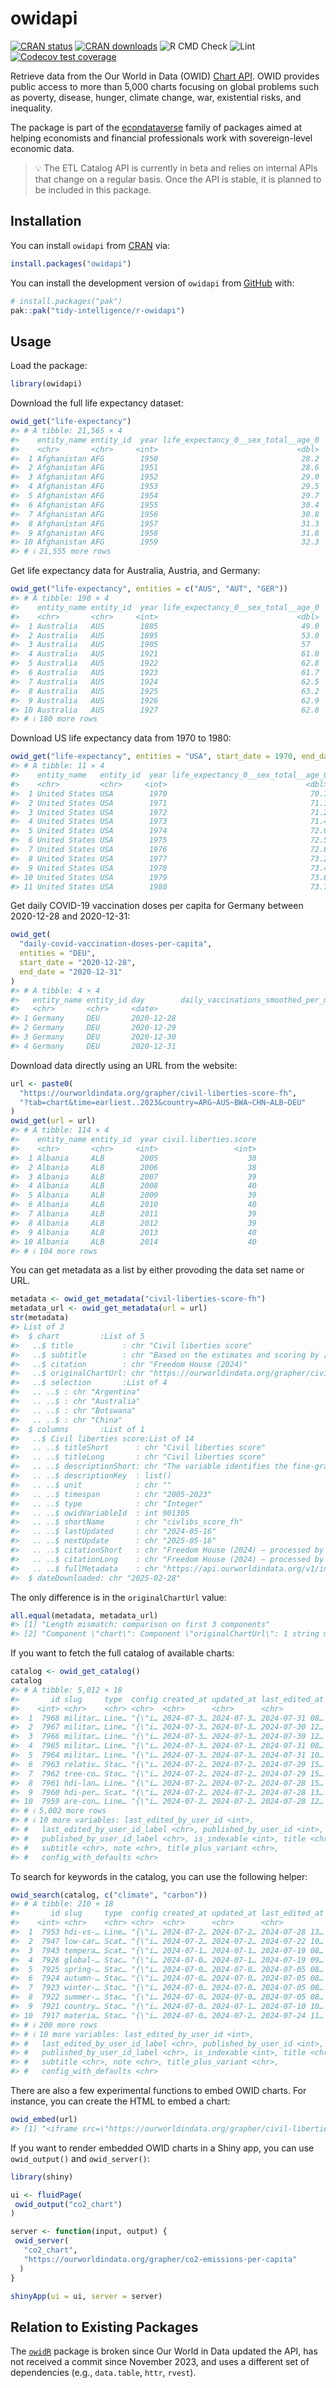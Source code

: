 
<!-- README.md is generated from README.Rmd. Please edit that file -->

# owidapi

<!-- badges: start -->

[![CRAN
status](https://www.r-pkg.org/badges/version/owidapi)](https://cran.r-project.org/package=owidapi)
[![CRAN
downloads](https://cranlogs.r-pkg.org/badges/owidapi)](https://cran.r-project.org/package=owidapi)
![R CMD
Check](https://github.com/tidy-intelligence/r-owidapi/actions/workflows/R-CMD-check.yaml/badge.svg)
![Lint](https://github.com/tidy-intelligence/r-owidapi/actions/workflows/lint.yaml/badge.svg)
[![Codecov test
coverage](https://codecov.io/gh/tidy-intelligence/r-owidapi/graph/badge.svg)](https://app.codecov.io/gh/tidy-intelligence/r-owidapi)
<!-- badges: end -->

Retrieve data from the Our World in Data (OWID) [Chart
API](https://docs.owid.io/projects/etl/api/). OWID provides public
access to more than 5,000 charts focusing on global problems such as
poverty, disease, hunger, climate change, war, existential risks, and
inequality.

The package is part of the
[econdataverse](https://www.econdataverse.org/) family of packages aimed
at helping economists and financial professionals work with
sovereign-level economic data.

> 💡 The ETL Catalog API is currently in beta and relies on internal
> APIs that change on a regular basis. Once the API is stable, it is
> planned to be included in this package.

## Installation

You can install `owidapi` from
[CRAN](https://cran.r-project.org/package=owidapi) via:

``` r
install.packages("owidapi")
```

You can install the development version of `owidapi` from
[GitHub](https://github.com/tidy-intelligence/r-owidapi) with:

``` r
# install.packages("pak")
pak::pak("tidy-intelligence/r-owidapi")
```

## Usage

Load the package:

``` r
library(owidapi)
```

Download the full life expectancy dataset:

``` r
owid_get("life-expectancy")
#> # A tibble: 21,565 × 4
#>    entity_name entity_id  year life_expectancy_0__sex_total__age_0
#>    <chr>       <chr>     <int>                               <dbl>
#>  1 Afghanistan AFG        1950                                28.2
#>  2 Afghanistan AFG        1951                                28.6
#>  3 Afghanistan AFG        1952                                29.0
#>  4 Afghanistan AFG        1953                                29.5
#>  5 Afghanistan AFG        1954                                29.7
#>  6 Afghanistan AFG        1955                                30.4
#>  7 Afghanistan AFG        1956                                30.8
#>  8 Afghanistan AFG        1957                                31.3
#>  9 Afghanistan AFG        1958                                31.8
#> 10 Afghanistan AFG        1959                                32.3
#> # ℹ 21,555 more rows
```

Get life expectancy data for Australia, Austria, and Germany:

``` r
owid_get("life-expectancy", entities = c("AUS", "AUT", "GER"))
#> # A tibble: 190 × 4
#>    entity_name entity_id  year life_expectancy_0__sex_total__age_0
#>    <chr>       <chr>     <int>                               <dbl>
#>  1 Australia   AUS        1885                                49.0
#>  2 Australia   AUS        1895                                53.0
#>  3 Australia   AUS        1905                                57  
#>  4 Australia   AUS        1921                                61.0
#>  5 Australia   AUS        1922                                62.8
#>  6 Australia   AUS        1923                                61.7
#>  7 Australia   AUS        1924                                62.5
#>  8 Australia   AUS        1925                                63.2
#>  9 Australia   AUS        1926                                62.9
#> 10 Australia   AUS        1927                                62.8
#> # ℹ 180 more rows
```

Download US life expectancy data from 1970 to 1980:

``` r
owid_get("life-expectancy", entities = "USA", start_date = 1970, end_date = 1980)
#> # A tibble: 11 × 4
#>    entity_name   entity_id  year life_expectancy_0__sex_total__age_0
#>    <chr>         <chr>     <int>                               <dbl>
#>  1 United States USA        1970                                70.7
#>  2 United States USA        1971                                71.1
#>  3 United States USA        1972                                71.2
#>  4 United States USA        1973                                71.4
#>  5 United States USA        1974                                72.0
#>  6 United States USA        1975                                72.5
#>  7 United States USA        1976                                72.8
#>  8 United States USA        1977                                73.2
#>  9 United States USA        1978                                73.4
#> 10 United States USA        1979                                73.8
#> 11 United States USA        1980                                73.7
```

Get daily COVID-19 vaccination doses per capita for Germany between
2020-12-28 and 2020-12-31:

``` r
owid_get(
  "daily-covid-vaccination-doses-per-capita",
  entities = "DEU",
  start_date = "2020-12-28",
  end_date = "2020-12-31"
)
#> # A tibble: 4 × 4
#>   entity_name entity_id day        daily_vaccinations_smoothed_per_million
#>   <chr>       <chr>     <date>                                       <dbl>
#> 1 Germany     DEU       2020-12-28                                  0.0215
#> 2 Germany     DEU       2020-12-29                                  0.0406
#> 3 Germany     DEU       2020-12-30                                  0.0525
#> 4 Germany     DEU       2020-12-31                                  0.0543
```

Download data directly using an URL from the website:

``` r
url <- paste0(
  "https://ourworldindata.org/grapher/civil-liberties-score-fh",
  "?tab=chart&time=earliest..2023&country=ARG~AUS~BWA~CHN~ALB~DEU"
)
owid_get(url = url)
#> # A tibble: 114 × 4
#>    entity_name entity_id  year civil.liberties.score
#>    <chr>       <chr>     <int>                 <int>
#>  1 Albania     ALB        2005                    38
#>  2 Albania     ALB        2006                    38
#>  3 Albania     ALB        2007                    39
#>  4 Albania     ALB        2008                    40
#>  5 Albania     ALB        2009                    39
#>  6 Albania     ALB        2010                    40
#>  7 Albania     ALB        2011                    39
#>  8 Albania     ALB        2012                    39
#>  9 Albania     ALB        2013                    40
#> 10 Albania     ALB        2014                    40
#> # ℹ 104 more rows
```

You can get metadata as a list by either provoding the data set name or
URL.

``` r
metadata <- owid_get_metadata("civil-liberties-score-fh")
metadata_url <- owid_get_metadata(url = url)
str(metadata)
#> List of 3
#>  $ chart         :List of 5
#>   ..$ title           : chr "Civil liberties score"
#>   ..$ subtitle        : chr "Based on the estimates and scoring by [Freedom House (2024)](#dod:freedom-house). It captures the extent of fre"| __truncated__
#>   ..$ citation        : chr "Freedom House (2024)"
#>   ..$ originalChartUrl: chr "https://ourworldindata.org/grapher/civil-liberties-score-fh"
#>   ..$ selection       :List of 4
#>   .. ..$ : chr "Argentina"
#>   .. ..$ : chr "Australia"
#>   .. ..$ : chr "Botswana"
#>   .. ..$ : chr "China"
#>  $ columns       :List of 1
#>   ..$ Civil liberties score:List of 14
#>   .. ..$ titleShort      : chr "Civil liberties score"
#>   .. ..$ titleLong       : chr "Civil liberties score"
#>   .. ..$ descriptionShort: chr "The variable identifies the fine-grained extent of freedom of expression and association, the rule of law, and "| __truncated__
#>   .. ..$ descriptionKey  : list()
#>   .. ..$ unit            : chr ""
#>   .. ..$ timespan        : chr "2005-2023"
#>   .. ..$ type            : chr "Integer"
#>   .. ..$ owidVariableId  : int 901305
#>   .. ..$ shortName       : chr "civlibs_score_fh"
#>   .. ..$ lastUpdated     : chr "2024-05-16"
#>   .. ..$ nextUpdate      : chr "2025-05-16"
#>   .. ..$ citationShort   : chr "Freedom House (2024) – processed by Our World in Data"
#>   .. ..$ citationLong    : chr "Freedom House (2024) – processed by Our World in Data. “Civil liberties score” [dataset]. Freedom House, “Freed"| __truncated__
#>   .. ..$ fullMetadata    : chr "https://api.ourworldindata.org/v1/indicators/901305.metadata.json"
#>  $ dateDownloaded: chr "2025-02-28"
```

The only difference is in the `originalChartUrl` value:

``` r
all.equal(metadata, metadata_url)
#> [1] "Length mismatch: comparison on first 3 components"                     
#> [2] "Component \"chart\": Component \"originalChartUrl\": 1 string mismatch"
```

If you want to fetch the full catalog of available charts:

``` r
catalog <- owid_get_catalog()
catalog
#> # A tibble: 5,012 × 18
#>       id slug     type  config created_at updated_at last_edited_at published_at
#>    <int> <chr>    <chr> <chr>  <chr>      <chr>      <chr>          <chr>       
#>  1  7968 militar… Line… "{\"i… 2024-07-3… 2024-07-3… 2024-07-31 08… "2024-07-30…
#>  2  7967 militar… Line… "{\"i… 2024-07-3… 2024-07-3… 2024-07-30 12… ""          
#>  3  7966 militar… Line… "{\"i… 2024-07-3… 2024-07-3… 2024-07-30 12… ""          
#>  4  7965 militar… Line… "{\"i… 2024-07-3… 2024-07-3… 2024-07-31 08… "2024-07-30…
#>  5  7964 militar… Line… "{\"i… 2024-07-3… 2024-07-3… 2024-07-31 10… "2024-07-30…
#>  6  7963 relativ… Stac… "{\"i… 2024-07-2… 2024-07-2… 2024-07-29 15… ""          
#>  7  7962 tree-co… Stac… "{\"i… 2024-07-2… 2024-07-2… 2024-07-29 15… ""          
#>  8  7961 hdi-lan… Line… "{\"i… 2024-07-2… 2024-07-2… 2024-07-28 15… "2024-07-28…
#>  9  7960 hdi-per… Scat… "{\"i… 2024-07-2… 2024-07-2… 2024-07-28 13… "2024-07-28…
#> 10  7959 are-con… Line… "{\"i… 2024-07-2… 2024-07-2… 2024-07-28 12… ""          
#> # ℹ 5,002 more rows
#> # ℹ 10 more variables: last_edited_by_user_id <int>,
#> #   last_edited_by_user_id_label <chr>, published_by_user_id <int>,
#> #   published_by_user_id_label <chr>, is_indexable <int>, title <chr>,
#> #   subtitle <chr>, note <chr>, title_plus_variant <chr>,
#> #   config_with_defaults <chr>
```

To search for keywords in the catalog, you can use the following helper:

``` r
owid_search(catalog, c("climate", "carbon"))
#> # A tibble: 210 × 18
#>       id slug     type  config created_at updated_at last_edited_at published_at
#>    <int> <chr>    <chr> <chr>  <chr>      <chr>      <chr>          <chr>       
#>  1  7953 hdi-vs-… Line… "{\"i… 2024-07-2… 2024-07-2… 2024-07-28 13… "2024-07-26…
#>  2  7947 low-car… Scat… "{\"i… 2024-07-2… 2024-07-2… 2024-07-22 10… "2024-07-22…
#>  3  7943 tempera… Scat… "{\"i… 2024-07-1… 2024-07-1… 2024-07-19 08… ""          
#>  4  7926 global-… Stac… "{\"i… 2024-07-0… 2024-07-1… 2024-07-19 09… "2024-07-03…
#>  5  7925 spring-… Stac… "{\"i… 2024-07-0… 2024-07-0… 2024-07-05 08… "2024-07-03…
#>  6  7924 autumn-… Stac… "{\"i… 2024-07-0… 2024-07-0… 2024-07-05 08… "2024-07-03…
#>  7  7923 winter-… Stac… "{\"i… 2024-07-0… 2024-07-0… 2024-07-05 08… "2024-07-03…
#>  8  7922 summer-… Stac… "{\"i… 2024-07-0… 2024-07-0… 2024-07-05 08… "2024-07-03…
#>  9  7921 country… Stac… "{\"i… 2024-07-0… 2024-07-1… 2024-07-10 10… "2024-07-03…
#> 10  7917 materia… Stac… "{\"i… 2024-07-0… 2024-07-2… 2024-07-24 11… "2024-07-14…
#> # ℹ 200 more rows
#> # ℹ 10 more variables: last_edited_by_user_id <int>,
#> #   last_edited_by_user_id_label <chr>, published_by_user_id <int>,
#> #   published_by_user_id_label <chr>, is_indexable <int>, title <chr>,
#> #   subtitle <chr>, note <chr>, title_plus_variant <chr>,
#> #   config_with_defaults <chr>
```

There are also a few experimental functions to embed OWID charts. For
instance, you can create the HTML to embed a chart:

``` r
owid_embed(url)
#> [1] "<iframe src=\"https://ourworldindata.org/grapher/civil-liberties-score-fh?tab=chart&time=earliest..2023&country=ARG~AUS~BWA~CHN~ALB~DEU\" loading=\"lazy\" style=\"width: 100%; height: 600px; border: 0px none;\" allow=\"web-share; clipboard-write\"></iframe>"
```

If you want to render embedded OWID charts in a Shiny app, you can use
`owid_output()` and `owid_server()`:

``` r
library(shiny)

ui <- fluidPage(
 owid_output("co2_chart")
)

server <- function(input, output) {
 owid_server(
   "co2_chart", 
   "https://ourworldindata.org/grapher/co2-emissions-per-capita"
  )
}

shinyApp(ui = ui, server = server)
```

## Relation to Existing Packages

The [`owidR`](https://github.com/piersyork/owidR) package is broken
since Our World in Data updated the API, has not received a commit since
November 2023, and uses a different set of dependencies (e.g.,
`data.table`, `httr`, `rvest`).
